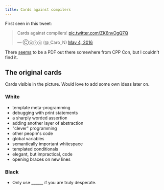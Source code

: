 ```yaml
---
title: Cards against compilers
---
```


First seen in this tweet:

<blockquote class="twitter-tweet" data-lang="en"><p lang="en" dir="ltr">Cards against compilers! <a href="https://t.co/ZK6nvOgQ7Q">pic.twitter.com/ZK6nvOgQ7Q</a></p>&mdash; Ⓒⓐⓡⓞ (@_Caro_N) <a href="https://twitter.com/_Caro_N/status/727688154627506177">May 4, 2016</a></blockquote> <script async src="//platform.twitter.com/widgets.js" charset="utf-8"></script>

There [seems](https://twitter.com/_Caro_N/status/728749777999925248) to be a PDF out there somewhere from CPP Con, but I couldn't find it.

## The original cards

Cards visible in the picture. Would love to add some own ideas later on.

### White

- template meta-programming
- debugging with print statements
- a sharply worded assertion
- adding another layer of abstraction
- "clever" programming
- other people's code
- global variables
- semantically important whitespace
- templated conditionals
- elegant, but impractical, code
- opening braces on new lines

### Black

- Only use \______ if you are truly desperate.

